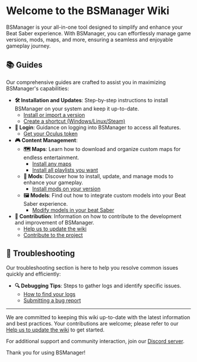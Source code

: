 # Welcome to the BSManager Wiki

BSManager is your all-in-one tool designed to simplify and enhance your Beat Saber experience. With BSManager, you can effortlessly manage game versions, mods, maps, and more, ensuring a seamless and enjoyable gameplay journey.

## 📚 Guides

Our comprehensive guides are crafted to assist you in maximizing BSManager's capabilities:

- **🛠️ Installation and Updates**: Step-by-step instructions to install BSManager on your system and keep it up-to-date.
    - [Install or import a version](install-or-import-a-version)
    - [Create a shortcut (Windows/Linux/Steam)](Create-a-shortcut-(Windows/Linux/Steam))
- **🔑 Login**: Guidance on logging into BSManager to access all features.
    - [Get your Oculus token](Get-your-Oculus-token)
- **🎮 Content Management**:
    - **🗺️ Maps**: Learn how to download and organize custom maps for endless entertainment.
        - [Install any maps](Install-any-maps)
        - [Install all playlists you want](Install-all-playlists-you-want)
    - **🧩 Mods**: Discover how to install, update, and manage mods to enhance your gameplay.
        - [Install mods on your version](Install-mods-on-your-version)
    - **🖼️ Models**: Find out how to integrate custom models into your Beat Saber experience.
        - [Modify models in your beat Saber](Modify-models-in-your-beat-saber)
- **🤝 Contribution**: Information on how to contribute to the development and improvement of BSManager.
    - [Help us to update the wiki](Help-us-to-update-the-wiki)
    - [Contribute to the project](Contribute-to-the-project)

## 🐞 Troubleshooting

Our troubleshooting section is here to help you resolve common issues quickly and efficiently:

<!-- - **⚙️ Connection Issues**: Solutions for problems related to connecting BSManager to required services. -->

<!-- - **💾 Installation Problems**: Guidance on fixing errors during setup or version updates. -->

<!-- - **🎮 Gameplay Issues**: Fixes for issues impacting Beat Saber performance. -->

- **🔍 Debugging Tips**: Steps to gather logs and identify specific issues.
    - [How to find your logs](How-to-find-your-logs)
    - [Submitting a bug report](Submitting-a-bug-report)
  
***

We are committed to keeping this wiki up-to-date with the latest information and best practices. Your contributions are welcome; please refer to our [Help us to update the wiki](Help-us-to-update-the-wiki) to get started.

For additional support and community interaction, join our [Discord server]().

Thank you for using BSManager!
